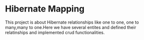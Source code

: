 # Hibernate Mapping
This project is about Hibernate relationships like one to one, one to many,many to one.Here we have several entites and defined their relatinships and implemented crud functionalities.
